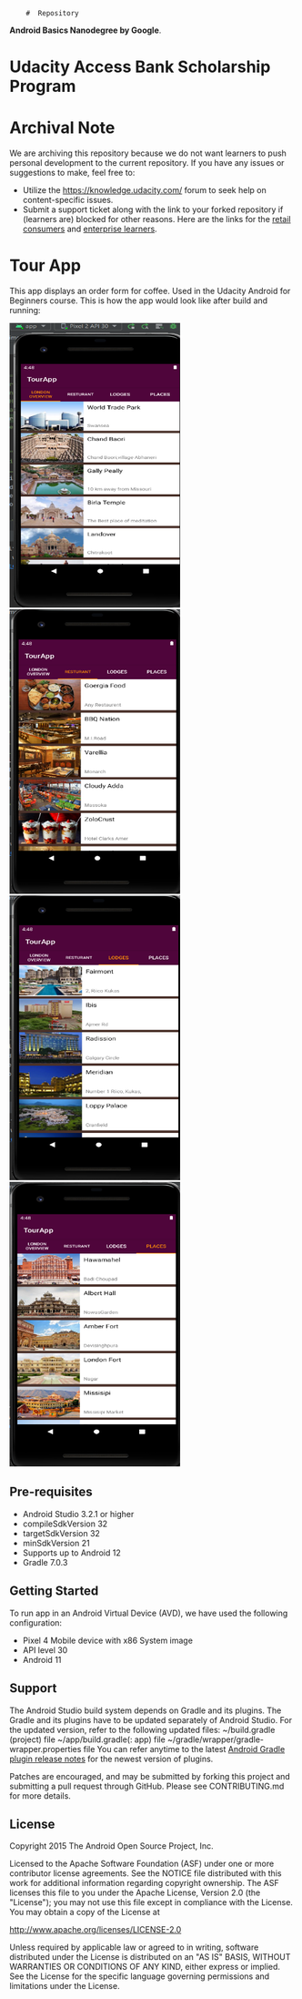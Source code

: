         #  Repository
**Android Basics Nanodegree by Google**.
# Udacity Access Bank Scholarship Program

# Archival Note
We are archiving this repository because we do not want learners to push personal development to the current repository. If you have any issues or suggestions to make, feel free to:
- Utilize the https://knowledge.udacity.com/ forum to seek help on content-specific issues.
- Submit a support ticket along with the link to your forked repository if (learners are) blocked for other reasons. Here are the links for the [retail consumers](https://udacity.zendesk.com/hc/en-us/requests/new) and [enterprise learners](https://udacityenterprise.zendesk.com/hc/en-us/requests/new?ticket_form_id=360000279131).


Tour App
===================================

This app displays an order form for coffee. Used in the Udacity Android for Beginners course. This is how the app would look like after build and running:

<img width="300" height="500" alt="Screenshot 2022-02-08 at 7 31 06 PM" src="https://raw.githubusercontent.com/kendrickchibueze/-Modern-Node-on-AWS/423d8ceb7e78d2249a0d09f4b2bb5dbbe489f817/codebuild-images/Screenshot%20(297).png"><img width="300" height="500" alt="second_screenshot" src="https://github.com/kendrickchibueze/-Modern-Node-on-AWS/blob/main/Screenshot%20(298).png?raw=true"/>
<img width="300" height="500" alt="third_screenshot" src="https://github.com/kendrickchibueze/-Modern-Node-on-AWS/blob/main/Screenshot%20(299).png?raw=true"/>
<img width="300" height="500" alt="fourth screenshot" src="https://github.com/kendrickchibueze/-Modern-Node-on-AWS/blob/main/Screenshot%20(300).png?raw=true"/>

Pre-requisites
--------------
- Android Studio 3.2.1 or higher
- compileSdkVersion 32
- targetSdkVersion 32
- minSdkVersion 21
- Supports up to Android 12
- Gradle 7.0.3

Getting Started
---------------

To run app in an Android Virtual Device (AVD), we have used the following configuration:
- Pixel 4 Mobile device with x86 System image
- API level 30
- Android 11

Support
-------

The Android Studio build system depends on Gradle and its plugins. The Gradle and its plugins have to be updated separately of Android Studio.
For the updated version, refer to the following updated files:
~/build.gradle (project) file
~/app/build.gradle(: app) file
~/gradle/wrapper/gradle-wrapper.properties file
You can refer anytime to the latest [Android Gradle plugin release notes](https://developer.android.com/studio/releases/gradle-plugin) for the newest version of plugins.


Patches are encouraged, and may be submitted by forking this project and
submitting a pull request through GitHub. Please see CONTRIBUTING.md for more details.

License
-------

Copyright 2015 The Android Open Source Project, Inc.

Licensed to the Apache Software Foundation (ASF) under one or more contributor
license agreements.  See the NOTICE file distributed with this work for
additional information regarding copyright ownership.  The ASF licenses this
file to you under the Apache License, Version 2.0 (the "License"); you may not
use this file except in compliance with the License.  You may obtain a copy of
the License at

http://www.apache.org/licenses/LICENSE-2.0

Unless required by applicable law or agreed to in writing, software
distributed under the License is distributed on an "AS IS" BASIS, WITHOUT
WARRANTIES OR CONDITIONS OF ANY KIND, either express or implied.  See the
License for the specific language governing permissions and limitations under
the License.
